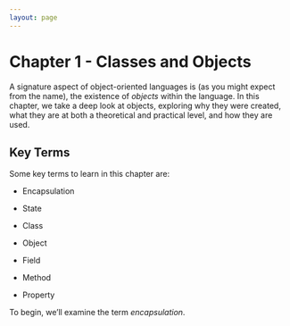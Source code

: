 ```yaml
---
layout: page
---
```

# Chapter 1 - Classes and Objects

A signature aspect of object-oriented languages is (as you might expect from the name), the existence of *objects* within the language.  In this chapter, we take a deep look at objects, exploring why they were created, what they are at both a theoretical and practical level, and how they are used.

## Key Terms

Some key terms to learn in this chapter are:

* Encapsulation

* State

* Class

* Object

* Field

* Method

* Property

To begin, we’ll examine the term *encapsulation*.
